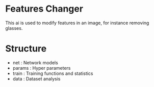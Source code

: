 # Features Changer
This ai is used to modify features in an image, for instance removing glasses.

# Structure

<!-- params update ? -->

- net : Network models
- params : Hyper parameters
- train : Training functions and statistics
- data : Dataset analysis
